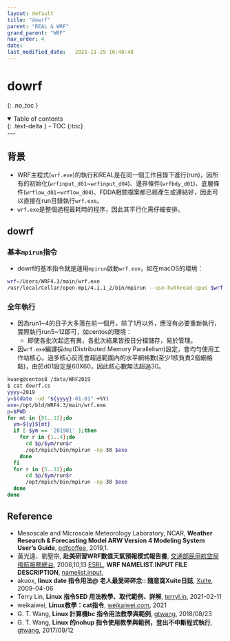 ```yaml
---
layout: default
title: "dowrf"
parent: "REAL & WRF"
grand_parent: "WRF"
nav_order: 4
date:               
last_modified_date:   2021-11-29 16:48:48
---
```


# dowrf

{: .no_toc }

<details open markdown="block">
  <summary>
    Table of contents
  </summary>
  {: .text-delta }
- TOC
{:toc}
</details>
---

## 背景
- WRF主程式(`wrf.exe`)的執行和REAL是在同一個工作目錄下進行(run)，因所有的初始化(`wrfinput_d01`~`wrfinput_d04`)、邊界條件(`wrfbdy_d01`)、底層條件(`wrflow_d01`~`wrflow_d04`)、FDDA相關檔案都已經產生或連結好，因此可以直接在run目錄執行`wrf.exe`。
- `wrf.exe`是整個過程最耗時的程序，因此其平行化需仔細安排。

## dowrf

### 基本`mpirun`指令
- dowrf的基本指令就是運用`mpirun`啟動`wrf.exe`，如在macOS的環境：
```bash
wrf=/Users/WRF4.3/main/wrf.exe
/usr/local/Cellar/open-mpi/4.1.1_2/bin/mpirun --use-hwthread-cpus $wrf
```

### 全年執行
- 因為run1~4的日子大多落在前一個月，除了1月以外，應沒有必要重新執行，實際執行run5~12即可，如centos的環境：
  - 即使各批次起迄有異，各批次結果皆按日分檔儲存，易於管理。
- 因`wrf.exe`編譯採`dmp`(Distributed Memory Parallelism)設定，會均勻使用工作站核心。過多核心反而會超過範圍內的水平網格數(至少1核負責2個網格點)，由於d01設定是60X60，因此核心數無法超過30。

```bash
kuang@centos8 /data/WRF2019
$ cat dowrf.cs
yyyy=2019
y=$(date -ud "${yyyy}-01-01" +%Y)
exe=/opt/bld/WRF4.3/main/wrf.exe
p=$PWD
for mt in {01..12};do
  ym=${y}${mt}
  if [ $ym == '201901' ];then
    for r in {1..4};do
      cd $p/$ym/run$r
      /opt/mpich/bin/mpirun -np 30 $exe
    done
  fi
  for r in {5..12};do
      cd $p/$ym/run$r
      /opt/mpich/bin/mpirun -np 30 $exe
  done
done
```

## Reference
- Mesoscale and Microscale Meteorology Laboratory, NCAR, **Weather Research & Forecasting Model ARW Version 4 Modeling System User’s Guide**, [pdfcoffee](https://pdfcoffee.com/version-4-modeling-system-users-guide-january-2019-pdf-free.html), 2019,1.
- 黃光遠、劉聖宗, **赴美研習WRF數值天氣預報模式報告書**, [交通部民用航空局飛航服務總台](https://report.nat.gov.tw/ReportFront/PageSystem/reportFileDownload/C09502689/001), 2006,10,13
[ESRL](https://esrl.noaa.gov/), **WRF NAMELIST.INPUT FILE DESCRIPTION**, [namelist.input](https://esrl.noaa.gov/gsd/wrfportal/namelist_input_options.html), 
- akuox, **linux date 指令用法@ 老人最愛碎碎念:: 隨意窩Xuite日誌**, [Xuite](https://blog.xuite.net/akuox/linux/23200246-linux+date+%E6%8C%87%E4%BB%A4+%E7%94%A8%E6%B3%95), 2009-04-06
- Terry Lin, **Linux 指令SED 用法教學、取代範例、詳解**, [terryl.in](https://terryl.in/zh/linux-sed-command/),	2021-02-11 
- weikaiwei, **Linux教學：cat指令**, [weikaiwei.com](https://weikaiwei.com/linux/cat-command/), 2021
- G. T. Wang, **Linux 計算機bc 指令用法教學與範例**, [gtwang](https://blog.gtwang.org/linux/linux-bc-command-tutorial-examples/), 2018/08/23
- G. T. Wang, **Linux 的nohup 指令使用教學與範例，登出不中斷程式執行**, [gtwang](https://blog.gtwang.org/linux/linux-nohup-command-tutorial/), 2017/09/12
